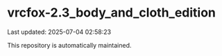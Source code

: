 # vrcfox-2.3_body_and_cloth_edition

Last updated: 2025-07-04 02:58:23

This repository is automatically maintained.
